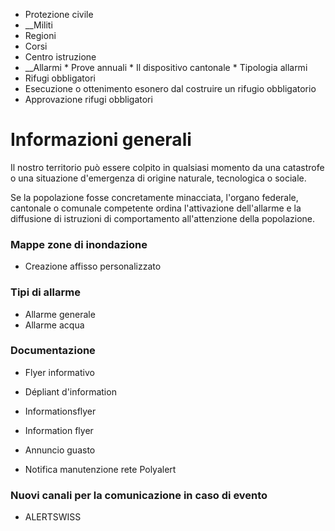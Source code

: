   * Protezione civile
  *  __Militi
  * Regioni
  * Corsi
  * Centro istruzione
  *  __Allarmi
    * Prove annuali
    * Il dispositivo cantonale
    * Tipologia allarmi
  * Rifugi obbligatori
  * Esecuzione o ottenimento esonero dal costruire un rifugio obbligatorio
  * Approvazione rifugi obbligatori

#  Informazioni generali

Il nostro territorio può essere colpito in qualsiasi momento da una catastrofe
o una situazione d'emergenza di origine naturale, tecnologica o sociale.  
  
Se la popolazione fosse concretamente minacciata, l'organo federale, cantonale
o comunale competente ordina l'attivazione dell'allarme e la diffusione di
istruzioni di comportamento all'attenzione della popolazione.

###  Mappe zone di inondazione

  * Creazione affisso personalizzato  

###  Tipi di allarme

  * Allarme generale
  * Allarme acqua

###  Documentazione

  * Flyer informativo
  * Dépliant d'information
  * Informationsflyer
  * Information flyer

  * Annuncio guasto
  * Notifica manutenzione rete Polyalert

###  Nuovi canali per la comunicazione in caso di evento

  * ALERTSWISS

